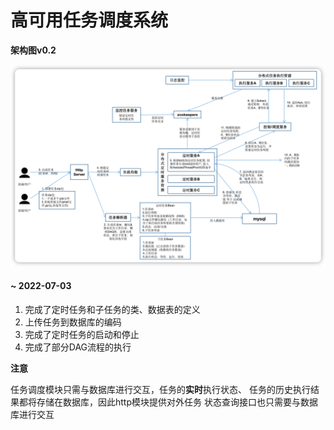 # 高可用任务调度系统

**架构图v0.2**

![架构图](ArchitectureDiagram.png)

#### ~ 2022-07-03

1. 完成了定时任务和子任务的类、数据表的定义
2. 上传任务到数据库的编码
3. 完成了定时任务的启动和停止
4. 完成了部分DAG流程的执行


**注意**

任务调度模块只需与数据库进行交互，任务的**实时**执行状态、
任务的历史执行结果都将存储在数据库，因此http模块提供对外任务
状态查询接口也只需要与数据库进行交互
